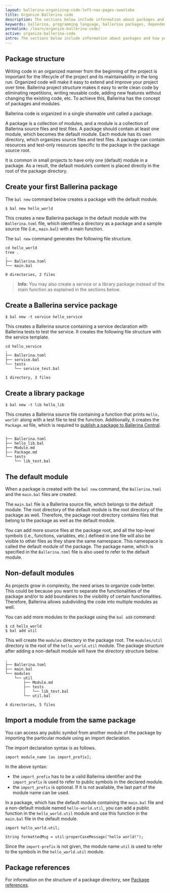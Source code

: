 ```yaml
---
layout: ballerina-organizing-code-left-nav-pages-swanlake
title: Organize Ballerina code
description: The sections below include information about packages and how you can manage the growth of your source code.
keywords: ballerina, programming language, ballerina packages, dependencies, importing modules
permalink: /learn/organize-ballerina-code/
active: organize-ballerina-code
intro: The sections below include information about packages and how you can manage the growth of your source code.
---
```


## Package structure

Writing code in an organized manner from the beginning of the project is important for the lifecycle of the project and its maintainability in the long run. Organized code will make it easy to extend and improve your project over time. Ballerina project structure makes it easy to write clean code by eliminating repetitions, writing reusable code, adding new features without changing the existing code, etc. To achieve this, Ballerina has the concept of packages and modules. 

Ballerina code is organized in a single shareable unit called a package.

A package is a collection of modules, and a module is a collection of Ballerina source files and test files. A package should contain at least one module, which becomes the default module. Each module has its own directory, which organizes source files and test files. A package can contain resources and test-only resources specific to the package in the package source root.

It is common in small projects to have only one (default) module in a package. As a result, the default module’s content is placed directly in the root of the package directory.

## Create your first Ballerina package

The `bal new` command below creates a package with the default module. 

```
$ bal new hello_world
```

This creates a new Ballerina package  in the default module with the `Ballerina.toml` file, which identifies a directory as a package and a sample source file (i.e., `main.bal`) with a main function.

The `bal new` command generates the following file structure.

```
cd hello_world
tree .
.
├── Ballerina.toml
└── main.bal
    
0 directories, 2 files
```

>**Info:** You may also create a service or a library package instead of the main function as explained in the sections below. 

## Create a Ballerina service package

```
$ bal new -t service hello_service
```

This creates a Ballerina source containing a service declaration with Ballerina tests to test the service. It creates the following file structure with the service template.  

```
cd hello_service
.
├── Ballerina.toml
├── service.bal
└── tests
    └── service_test.bal

1 directory, 3 files
```

## Create a library package

```
$ bal new -t lib hello_lib
```

This creates a Ballerina source file containing a function that prints `Hello, world!` along with a test file to test the function. Additionally, it creates the `Package.md` file, which is required to [publish a package to Ballerina Central](/learn/publish-packages-to-ballerina-central).

```

├── Ballerina.toml
├── hello_lib.bal
├── Module.md
├── Package.md
└── tests
    └── lib_test.bal
```

## The default module

When a package is created with the `bal new` command, the `Ballerina.toml` and the `main.bal` files are created. 

The `main.bal` file is a Ballerina source file, which belongs to the default module. 
The root directory of the default module is the root directory of the package as well. 
Therefore, the package root directory contains files that belong to the package as well as the default module.

You can add more source files at the package root, and all the top-level symbols (i.e., functions, variables, etc.) defined in one file will also be visible to other files as they share the same namespace.
This namespace is called the default module of the package. The package name, which is specified in the `Ballerina.toml` file is also used to refer to the default module.

## Non-default modules

As projects grow in complexity, the need arises to organize code better. 
This could be because you want to separate the functionalities of the package and/or to add boundaries to the visibility of certain functionalities. 
Therefore, Ballerina allows subdividing the code into multiple modules as well.

You can add more modules to the package using the `bal add` command:

```
$ cd hello_world
$ bal add util
```

This will create the `modules` directory in the package root. The `modules/util` directory is the root of the `hello_world.util` module. 
The package structure after adding a non-default module will have the directory structure below.

```
.
├── Ballerina.toml
├── main.bal
└── modules
    └── util
        ├── Module.md
        ├── tests
        │   └── lib_test.bal
        └── util.bal

4 directories, 5 files
```

## Import a module from the same package 

You can access any public symbol from another module of the package by importing the particular module using an import declaration. 

The import declaration syntax is as follows.

```ballerina
import module_name [as import_prefix];
```

In the above syntax:
* the `import_prefix` has to be a valid Ballerina identifier and the `import_prefix` is used to refer to public symbols in the declared module.
* the `import_prefix` is optional. If it is not available, the last part of the module name can be used.

In a package, which has the default module containing the `main.bal` file and a non-default module named `hello-world.util`, you can add a public function in the `hello_world.util` module and use this function in the `main.bal` file in the default module.

```ballerina
import hello_world.util;

String formattedMsg = util:properCaseMessage("hello world!");
```

Since the `import-prefix` is not given, the module name `util` is used to refer to the symbols in the `hello_world.util` module. 

## Package references

For information on the structure of a package directory, see [Package references](/learn/package-references/).
